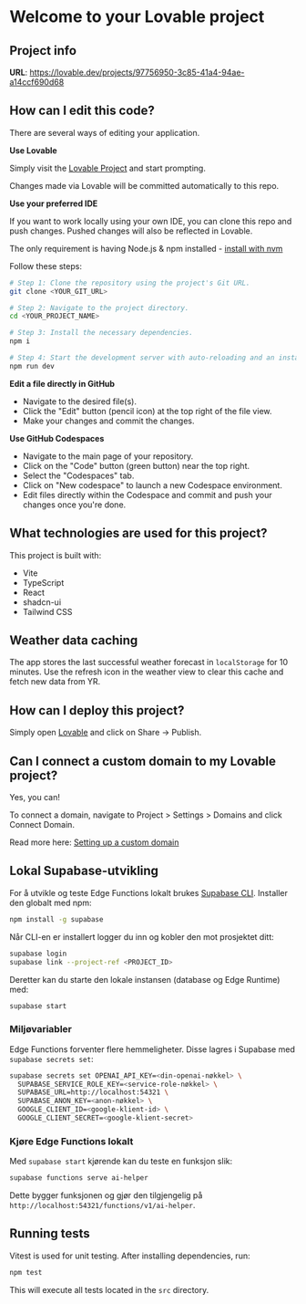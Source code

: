 # Welcome to your Lovable project

## Project info

**URL**: https://lovable.dev/projects/97756950-3c85-41a4-94ae-a14ccf690d68

## How can I edit this code?

There are several ways of editing your application.

**Use Lovable**

Simply visit the [Lovable Project](https://lovable.dev/projects/97756950-3c85-41a4-94ae-a14ccf690d68) and start prompting.

Changes made via Lovable will be committed automatically to this repo.

**Use your preferred IDE**

If you want to work locally using your own IDE, you can clone this repo and push changes. Pushed changes will also be reflected in Lovable.

The only requirement is having Node.js & npm installed - [install with nvm](https://github.com/nvm-sh/nvm#installing-and-updating)

Follow these steps:

```sh
# Step 1: Clone the repository using the project's Git URL.
git clone <YOUR_GIT_URL>

# Step 2: Navigate to the project directory.
cd <YOUR_PROJECT_NAME>

# Step 3: Install the necessary dependencies.
npm i

# Step 4: Start the development server with auto-reloading and an instant preview.
npm run dev
```

**Edit a file directly in GitHub**

- Navigate to the desired file(s).
- Click the "Edit" button (pencil icon) at the top right of the file view.
- Make your changes and commit the changes.

**Use GitHub Codespaces**

- Navigate to the main page of your repository.
- Click on the "Code" button (green button) near the top right.
- Select the "Codespaces" tab.
- Click on "New codespace" to launch a new Codespace environment.
- Edit files directly within the Codespace and commit and push your changes once you're done.

## What technologies are used for this project?

This project is built with:

- Vite
- TypeScript
- React
- shadcn-ui
- Tailwind CSS

## Weather data caching

The app stores the last successful weather forecast in `localStorage` for 10 minutes.
Use the refresh icon in the weather view to clear this cache and fetch new data from YR.

## How can I deploy this project?

Simply open [Lovable](https://lovable.dev/projects/97756950-3c85-41a4-94ae-a14ccf690d68) and click on Share -> Publish.

## Can I connect a custom domain to my Lovable project?

Yes, you can!

To connect a domain, navigate to Project > Settings > Domains and click Connect Domain.

Read more here: [Setting up a custom domain](https://docs.lovable.dev/tips-tricks/custom-domain#step-by-step-guide)

## Lokal Supabase-utvikling

For å utvikle og teste Edge Functions lokalt brukes [Supabase CLI](https://supabase.com/docs/guides/cli). Installer den globalt med npm:

```sh
npm install -g supabase
```

Når CLI-en er installert logger du inn og kobler den mot prosjektet ditt:

```sh
supabase login
supabase link --project-ref <PROJECT_ID>
```

Deretter kan du starte den lokale instansen (database og Edge Runtime) med:

```sh
supabase start
```

### Miljøvariabler

Edge Functions forventer flere hemmeligheter. Disse lagres i Supabase med `supabase secrets set`:

```sh
supabase secrets set OPENAI_API_KEY=<din-openai-nøkkel> \
  SUPABASE_SERVICE_ROLE_KEY=<service-role-nøkkel> \
  SUPABASE_URL=http://localhost:54321 \
  SUPABASE_ANON_KEY=<anon-nøkkel> \
  GOOGLE_CLIENT_ID=<google-klient-id> \
  GOOGLE_CLIENT_SECRET=<google-klient-secret>
```

### Kjøre Edge Functions lokalt

Med `supabase start` kjørende kan du teste en funksjon slik:

```sh
supabase functions serve ai-helper
```

Dette bygger funksjonen og gjør den tilgjengelig på `http://localhost:54321/functions/v1/ai-helper`.

## Running tests

Vitest is used for unit testing. After installing dependencies, run:

```sh
npm test
```

This will execute all tests located in the `src` directory.
